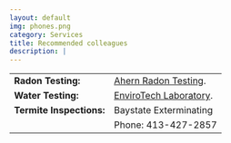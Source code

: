 ```yaml
---
layout: default
img: phones.png
category: Services
title: Recommended colleagues
description: |
---
```

| | |
|---|---|
|**Radon Testing:**| [Ahern Radon Testing](http://www.ahearnradon.com/).|
|**Water Testing:**| [EnviroTech Laboratory](http://www.envtechlab.com/).|
|**Termite Inspections:**| Baystate Exterminating| 
| |Phone: 413-427-2857|

